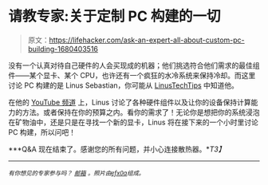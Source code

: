 # 请教专家:关于定制 PC 构建的一切

> 原文：<https://lifehacker.com/ask-an-expert-all-about-custom-pc-building-1680403516>

没有一个认真对待自己硬件的人会买现成的机器；他们挑选符合他们需求的最佳组件——某个显卡、某个 CPU，也许还有一个疯狂的水冷系统来保持冷却。而这里讨论 PC 构建的是 Linus Sebastian，你可能从 [LinusTechTips](https://www.youtube.com/user/LinusTechTips) 中知道他。



在他的 [YouTube 频道](https://www.youtube.com/user/LinusTechTips) 上，Linus 讨论了各种硬件组件以及让你的设备保持计算能力的方法。或者保持在你的预算之内。看你的需求了！无论你是想把你的系统浸泡在矿物油中，还是只是在寻找一个新的显卡，Linus 将在接下来的一个小时里讨论 PC 构建，所以问吧！

***Q&A 现在结束了。感谢您的所有问题，并小心连接散热器。**T3】*

* * *

<small>*有你想见的专家参与吗？*</small> [<small>*邮箱*</small>](mailto:andy@lifehacker.com) <small>*。照片由*</small>[<small>*efx0a*</small>](http://imgur.com/a/7D4dv#0)<small>*组成。*</small>